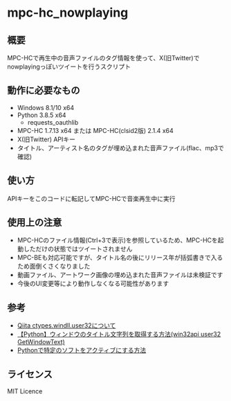 # mpc-hc_nowplaying

概要
---
MPC-HCで再生中の音声ファイルのタグ情報を使って、X(旧Twitter)でnowplayingっぽいツイートを行うスクリプト

動作に必要なもの
---
- Windows 8.1/10 x64
- Python 3.8.5 x64
    - requests_oauthlib
- MPC-HC 1.7.13 x64 または MPC-HC(clsid2版) 2.1.4 x64
- X(旧Twitter) APIキー
- タイトル、アーティスト名のタグが埋め込まれた音声ファイル(flac、mp3で確認)

使い方
---
APIキーをこのコードに転記してMPC-HCで音楽再生中に実行

使用上の注意
---
- MPC-HCのファイル情報(Ctrl+3で表示)を参照しているため、MPC-HCを起動しただけの状態ではツイートされません
- MPC-BEも対応可能ですが、タイトル名の後にリリース年が括弧書きで入るため面倒くさくなりました
- 動画ファイル、アートワーク画像の埋め込まれた音声ファイルは未検証です
- 今後のUI変更等により動作しなくなる可能性があります

参考
---
- [Qiita ctypes.windll.user32について](https://qiita.com/sireline/items/d382636532cc78f02b61)
- [【Python】ウィンドウのタイトル文字列を取得する方法(win32api user32 GetWindowText)](https://oregengo.hatenablog.com/entry/2016/10/08/171018)
- [Pythonで特定のソフトをアクティブにする方法](https://qiita.com/Romane/items/9f70dbd4313ca6bf9fff)

ライセンス
---
MIT Licence
